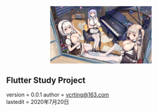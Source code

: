 <center><img width = '270' src ="https://github.com/VcrTing/Flutting/blob/master/image.jpg?raw=true"/></center>
  
## Flutter Study Project
version = 0.0.1
author = vcrting@163.com  
lastedit = 2020年7月20日